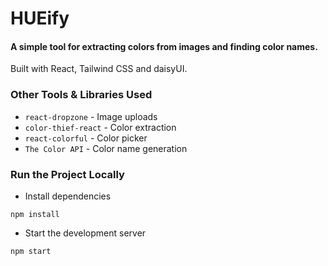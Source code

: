 # HUEify

#### A simple tool for extracting colors from images and finding color names.

Built with React, Tailwind CSS and daisyUI.

### Other Tools & Libraries Used

- `react-dropzone` - Image uploads
- `color-thief-react` - Color extraction
- `react-colorful` - Color picker
- `The Color API` - Color name generation

### Run the Project Locally

- Install dependencies

```
npm install
```

- Start the development server

```
npm start
```
